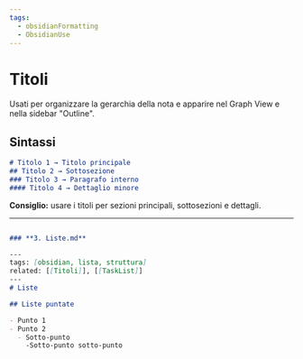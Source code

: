 ```yaml
---
tags:
  - obsidianFormatting
  - ObsidianUse
---
```



# Titoli

Usati per organizzare la gerarchia della nota e apparire nel Graph View e nella sidebar "Outline".

## Sintassi

```markdown
# Titolo 1 → Titolo principale
## Titolo 2 → Sottosezione
### Titolo 3 → Paragrafo interno
#### Titolo 4 → Dettaglio minore
```

**Consiglio:** usare i titoli per sezioni principali, sottosezioni e dettagli.

---
```markdown 

### **3. Liste.md**

---
tags: [obsidian, lista, struttura]
related: [[Titoli]], [[TaskList]]
---  
# Liste  

## Liste puntate  

- Punto 1 
- Punto 2
  - Sotto-punto
    -Sotto-punto sotto-punto 
    
```